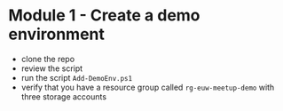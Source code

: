 # Module 1 - Create a demo environment

- clone the repo
- review the script
- run the script `Add-DemoEnv.ps1`
- verify that you have a resource group called `rg-euw-meetup-demo` with three storage accounts

